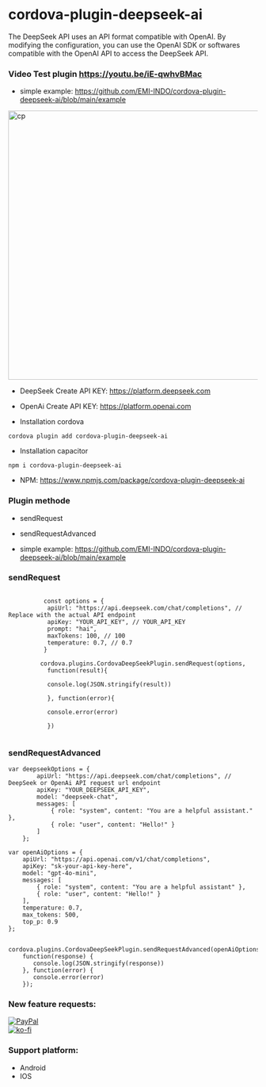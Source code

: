 # cordova-plugin-deepseek-ai
 

 The DeepSeek API uses an API format compatible with OpenAI. By modifying the configuration, you can use the OpenAI SDK or softwares compatible with the OpenAI API to access the DeepSeek API.

### Video Test plugin https://youtu.be/iE-qwhvBMac

- simple example: https://github.com/EMI-INDO/cordova-plugin-deepseek-ai/blob/main/example
 
<img width="543" alt="cp" src="https://github.com/user-attachments/assets/31eda0e0-03c2-435b-979f-195e0c747496">



- DeepSeek Create API KEY: https://platform.deepseek.com
- OpenAi Create API KEY: https://platform.openai.com

- Installation cordova
```
cordova plugin add cordova-plugin-deepseek-ai
```

- Installation capacitor
```
npm i cordova-plugin-deepseek-ai
```

- NPM: https://www.npmjs.com/package/cordova-plugin-deepseek-ai

### Plugin methode
- sendRequest
- sendRequestAdvanced
 
- simple example: https://github.com/EMI-INDO/cordova-plugin-deepseek-ai/blob/main/example


### sendRequest
```

          const options = {
           apiUrl: "https://api.deepseek.com/chat/completions", // Replace with the actual API endpoint
           apiKey: "YOUR_API_KEY", // YOUR_API_KEY
           prompt: "hai",
           maxTokens: 100, // 100
           temperature: 0.7, // 0.7
          }

         cordova.plugins.CordovaDeepSeekPlugin.sendRequest(options,
           function(result){

           console.log(JSON.stringify(result))

           }, function(error){

           console.error(error)

           })


```


### sendRequestAdvanced

```
var deepseekOptions = {
        apiUrl: "https://api.deepseek.com/chat/completions", // DeepSeek or OpenAi API request url endpoint
        apiKey: "YOUR_DEEPSEEK_API_KEY",
        model: "deepseek-chat",
        messages: [
            { role: "system", content: "You are a helpful assistant." },
            { role: "user", content: "Hello!" }
        ]
    };

var openAiOptions = {
    apiUrl: "https://api.openai.com/v1/chat/completions",
    apiKey: "sk-your-api-key-here",
    model: "gpt-4o-mini",
    messages: [
        { role: "system", content: "You are a helpful assistant" },
        { role: "user", content: "Hello!" }
    ],
    temperature: 0.7,
    max_tokens: 500,
    top_p: 0.9
};

    cordova.plugins.CordovaDeepSeekPlugin.sendRequestAdvanced(openAiOptions,
    function(response) {
       console.log(JSON.stringify(response))
    }, function(error) {
       console.error(error)
    });

```


### New feature requests: 

[![PayPal](https://img.shields.io/badge/PayPal-00457C?style=for-the-badge&logo=paypal&logoColor=white)](https://paypal.me/emiindo)  
  [![ko-fi](https://ko-fi.com/img/githubbutton_sm.svg)](https://ko-fi.com/F1F16NI8H)

  ### Support platform: 
  - Android
  - IOS
